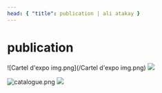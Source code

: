 ```yaml
---
head: { "title": publication | ali atakay }
---
```


# publication

![Cartel d'expo img.png](/Cartel d'expo img.png)
<img src="/img/Cartel d'expo img.png" />

![catalogue.png](/img/catalogue.png)
<img src="/img/catalogue.png" />
